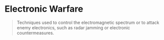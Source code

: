 # Electronic Warfare

> Techniques used to control the electromagnetic spectrum or to attack enemy electronics, such as radar
jamming or electronic countermeasures.
>